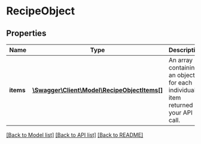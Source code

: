 # RecipeObject

## Properties
Name | Type | Description | Notes
------------ | ------------- | ------------- | -------------
**items** | [**\Swagger\Client\Model\RecipeObjectItems[]**](RecipeObjectItems.md) | An array containing an object for each individual item returned by your API call. | [optional] 

[[Back to Model list]](../../README.md#documentation-for-models) [[Back to API list]](../../README.md#documentation-for-api-endpoints) [[Back to README]](../../README.md)

